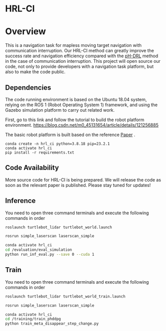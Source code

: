 # HRL-CI

# Overview

This is a navigation task for  mapless moving target navigation with communication interruption. Our HRL-CI method can greatly improve the success rate and navigation efficiency compared with the [pH-DRL](https://www.sciencedirect.com/science/article/abs/pii/S089360802300309X) method in the case of communication interruption. This project will open source our code, not only to provide developers with a navigation task platform, but also to make the code public.



## Dependencies

The code running environment is based on the Ubuntu 18.04 system, relying on the ROS 1 (Robot Operating System 1) framework, and using the Gazebo simulation platform to carry out related work.

First, go to this link and follow the tutorial to build the robot platform environment. 
https://blog.csdn.net/m0_45131654/article/details/121256885

The basic robot platform is built based on the reference  [Paper](https://arxiv.org/abs/2003.01157) .

```
conda create -n hrl_ci python=3.8.18 pip=23.2.1
conda activate hrl_ci
pip install -r requirements.txt
```

## Code Availability

More source code for HRL-CI is being prepared. We will release the code as soon as the relevant paper is published. Please stay tuned for updates!


## Inference
You need to open three command terminals and execute the following commands in order

```bash
roslaunch turtlebot_lidar turtlebot_world.launch 
```

```bash
rosrun simple_laserscan laserscan_simple
```

```bash
conda activate hrl_ci
cd /evaluation/eval_simulation
python run_inf_eval.py --save 0 --cuda 1 
```



## Train
You need to open three command terminals and execute the following commands in order

```bash
roslaunch turtlebot_lidar turtlebot_world_train.launch 
```

```bash
rosrun simple_laserscan laserscan_simple
```

```bash
conda activate hrl_ci
cd /training/train_phddpg
python train_meta_disappear_step_change.py


